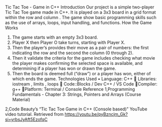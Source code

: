 Tic Tac Toe - Game in C++
Introduction 
Our project is a simple two-player Tic Tac Toe game made in C++. It is played on a 3x3 board in a grid format within the row and column . The game show basic programming skills such as the use of arrays, loops, input handling, and functions.
 How the Game Works  
1. The game starts with an empty 3x3 board.  
2. Player X then Player O take turns, starting with Player X.
3. Then the player’s provides their move as a pair of numbers: the first indicating the row and the second the column (0 through 2).  
4. Then it validate the criteria for the game includes checking what movie the player makes confirming the selected space is available, and determining if a player has won or drawn the game.  
5. Then the board is deemed full (“draw”) or a player has won, either of which ends the game.
 Technologies Used
• Language: C++
 Libraries: iostream , limits , loops 
 Code::Blocks / Dev C++ / VS Code
Compiler: g++
Platform: Terminal / Console
Reference 
1,Programming Fundamentals - Chapter 3: Strings, Pointers and Arrays (Course Material)  

2,Code Beauty’s “Tic Tac Toe Game in C++ (Console based)” YouTube video tutorial. Retrieved from https://youtu.be/pyBzncjm_Gk?si=yrbsJyAft5EzofqC
